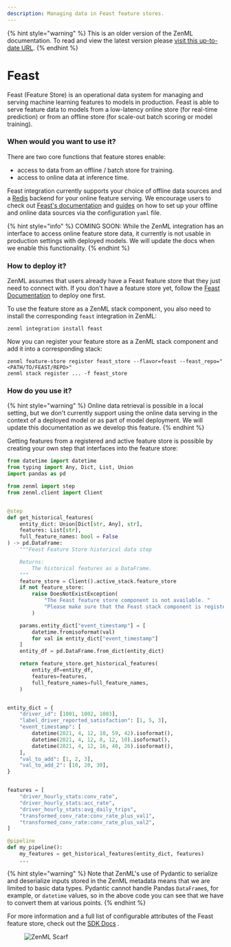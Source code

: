 ```yaml
---
description: Managing data in Feast feature stores.
---
```


{% hint style="warning" %}
This is an older version of the ZenML documentation. To read and view the latest version please [visit this up-to-date URL](https://docs.zenml.io).
{% endhint %}


# Feast

Feast (Feature Store) is an operational data system for managing and serving machine learning features to models in production. Feast is able to serve feature data to models from a low-latency online store (for real-time prediction) or from an offline store (for scale-out batch scoring or model training).

### When would you want to use it?

There are two core functions that feature stores enable:

* access to data from an offline / batch store for training.
* access to online data at inference time.

Feast integration currently supports your choice of offline data sources and a [Redis](https://redis.com/) backend for your online feature serving. We encourage users to check out [Feast's documentation](https://docs.feast.dev/) and [guides](https://docs.feast.dev/how-to-guides/) on how to set up your offline and online data sources via the configuration `yaml` file.

{% hint style="info" %}
COMING SOON: While the ZenML integration has an interface to access online feature store data, it currently is not usable in production settings with deployed models. We will update the docs when we enable this functionality.
{% endhint %}

### How to deploy it?

ZenML assumes that users already have a Feast feature store that they just need to connect with. If you don't have a feature store yet, follow the [Feast Documentation](https://docs.feast.dev/how-to-guides/feast-snowflake-gcp-aws/deploy-a-feature-store) to deploy one first.

To use the feature store as a ZenML stack component, you also need to install the corresponding `feast` integration in ZenML:

```shell
zenml integration install feast
```

Now you can register your feature store as a ZenML stack component and add it into a corresponding stack:

```shell
zenml feature-store register feast_store --flavor=feast --feast_repo="<PATH/TO/FEAST/REPO>"
zenml stack register ... -f feast_store
```

### How do you use it?

{% hint style="warning" %}
Online data retrieval is possible in a local setting, but we don't currently support using the online data serving in the context of a deployed model or as part of model deployment. We will update this documentation as we develop this feature.
{% endhint %}

Getting features from a registered and active feature store is possible by creating your own step that interfaces into the feature store:

```python
from datetime import datetime
from typing import Any, Dict, List, Union
import pandas as pd

from zenml import step
from zenml.client import Client


@step
def get_historical_features(
    entity_dict: Union[Dict[str, Any], str],
    features: List[str],
    full_feature_names: bool = False
) -> pd.DataFrame:
    """Feast Feature Store historical data step

    Returns:
        The historical features as a DataFrame.
    """
    feature_store = Client().active_stack.feature_store
    if not feature_store:
        raise DoesNotExistException(
            "The Feast feature store component is not available. "
            "Please make sure that the Feast stack component is registered as part of your current active stack."
        )

    params.entity_dict["event_timestamp"] = [
        datetime.fromisoformat(val)
        for val in entity_dict["event_timestamp"]
    ]
    entity_df = pd.DataFrame.from_dict(entity_dict)

    return feature_store.get_historical_features(
        entity_df=entity_df,
        features=features,
        full_feature_names=full_feature_names,
    )


entity_dict = {
    "driver_id": [1001, 1002, 1003],
    "label_driver_reported_satisfaction": [1, 5, 3],
    "event_timestamp": [
        datetime(2021, 4, 12, 10, 59, 42).isoformat(),
        datetime(2021, 4, 12, 8, 12, 10).isoformat(),
        datetime(2021, 4, 12, 16, 40, 26).isoformat(),
    ],
    "val_to_add": [1, 2, 3],
    "val_to_add_2": [10, 20, 30],
}


features = [
    "driver_hourly_stats:conv_rate",
    "driver_hourly_stats:acc_rate",
    "driver_hourly_stats:avg_daily_trips",
    "transformed_conv_rate:conv_rate_plus_val1",
    "transformed_conv_rate:conv_rate_plus_val2",
]

@pipeline
def my_pipeline():
    my_features = get_historical_features(entity_dict, features)
    ...
```

{% hint style="warning" %}
Note that ZenML's use of Pydantic to serialize and deserialize inputs stored in the ZenML metadata means that we are limited to basic data types. Pydantic cannot handle Pandas `DataFrame`s, for example, or `datetime` values, so in the above code you can see that we have to convert them at various points.
{% endhint %}

For more information and a full list of configurable attributes of the Feast feature store, check out the [SDK Docs](https://sdkdocs.zenml.io/latest/integration\_code\_docs/integrations-feast/#zenml.integrations.feast.feature\_stores.feast\_feature\_store.FeastFeatureStore) .

<figure><img src="https://static.scarf.sh/a.png?x-pxid=f0b4f458-0a54-4fcd-aa95-d5ee424815bc" alt="ZenML Scarf"><figcaption></figcaption></figure>
